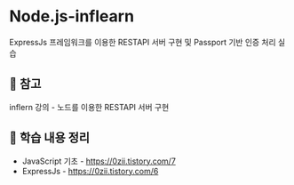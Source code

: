 # Node.js-inflearn
ExpressJs 프레임워크를 이용한 RESTAPI 서버 구현 및 Passport 기반 인증 처리 실습

## 📘 참고
inflern 강의 - 노드를 이용한 RESTAPI 서버 구현

## 📖 학습 내용 정리 
* JavaScript 기초 - https://0zii.tistory.com/7
* ExpressJs - https://0zii.tistory.com/6


